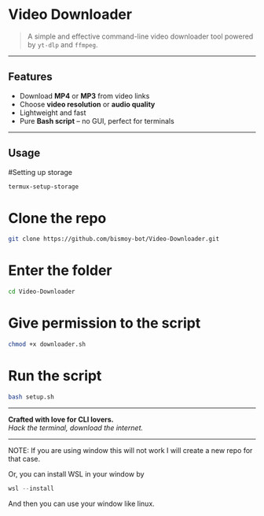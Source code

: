 # Video Downloader



> A simple and effective command-line video downloader tool powered by `yt-dlp` and `ffmpeg`.


---

## Features
- Download **MP4** or **MP3** from video links
- Choose **video resolution** or **audio quality**
- Lightweight and fast
- Pure **Bash script** – no GUI, perfect for terminals

---

## Usage
#Setting up storage

```bash
termux-setup-storage
```
# Clone the repo

```bash
git clone https://github.com/bismoy-bot/Video-Downloader.git
```
# Enter the folder
```bash
cd Video-Downloader
```
# Give permission to the script
```bash
chmod +x downloader.sh
```
# Run the script
```bash
bash setup.sh
```
---

**Crafted with love for CLI lovers.**  
*Hack the terminal, download the internet.*


---
NOTE: If you are using window this will not work I will create a new repo for that case.

Or, you can install WSL in your window by 
```ps1
wsl --install
```

And then you can use your window like linux.
